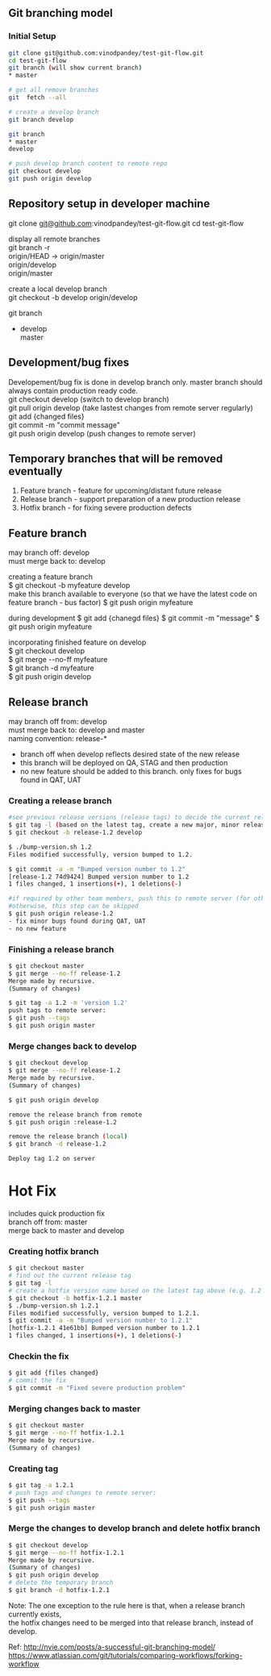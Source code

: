 Git branching model  
-------------------

### Initial Setup
```sh
git clone git@github.com:vinodpandey/test-git-flow.git   
cd test-git-flow    
git branch (will show current branch)  
* master  
```

```sh
# get all remove branches
git  fetch --all

# create a develop branch  
git branch develop  

git branch  
* master  
develop 

# push develop branch content to remote repo  
git checkout develop  
git push origin develop
```

Repository setup in developer machine
-------------------------------------
git clone git@github.com:vinodpandey/test-git-flow.git 
cd test-git-flow   

display all remote branches  
git branch -r  
  origin/HEAD -> origin/master  
  origin/develop  
  origin/master  

create a local develop branch  
git checkout -b develop origin/develop  

git branch  
* develop  
  master  

Development/bug fixes
---------------------
Developement/bug fix is done in develop branch only. master branch should always contain production ready code.  
git checkout develop  (switch to develop branch)  
git pull origin develop (take lastest changes from remote server regularly)  
git add {changed files}  
git commit -m "commit message"  
git push origin develop  (push changes to remote server)  

Temporary branches that will be removed eventually 
---------------------------------------------------
1. Feature branch - feature for upcoming/distant future release  
2. Release branch - support preparation of a new production release    
3. Hotfix branch - for fixing severe production defects  

Feature branch  
---------------  
may branch off: develop  
must merge back to: develop  

creating a feature branch  
$ git checkout -b myfeature develop  
make this branch available to everyone (so that we have the latest code on feature branch - bus factor)
$ git push origin myfeature

during development
$ git add {chanegd files}
$ git commit -m "message"
$ git push origin myfeature

incorporating finished feature on develop  
$ git checkout develop  
$ git merge --no-ff myfeature  
$ git branch -d myfeature  
$ git push origin develop  


Release branch  
--------------
may branch off from: develop  
must merge back to: develop and master  
naming convention: release-*  

- branch off when develop reflects desired state of the new release  
- this branch will be deployed on QA, STAG and then production  
- no new feature should be added to this branch. only fixes for bugs found in QAT, UAT  

### Creating a release branch  
```sh
#see previous release versions (release tags) to decide the current release version  
$ git tag -l (based on the latest tag, create a new major, minor release branch below)    
$ git checkout -b release-1.2 develop  

$ ./bump-version.sh 1.2
Files modified successfully, version bumped to 1.2.

$ git commit -a -m "Bumped version number to 1.2"
[release-1.2 74d9424] Bumped version number to 1.2
1 files changed, 1 insertions(+), 1 deletions(-)

#if required by other team members, push this to remote server (for others to work on it, will be deleted later)  
#otherwise, this step can be skipped
$ git push origin release-1.2  
- fix minor bugs found during QAT, UAT   
- no new feature  
```

### Finishing a release branch
```sh
$ git checkout master  
$ git merge --no-ff release-1.2  
Merge made by recursive.
(Summary of changes)

$ git tag -a 1.2 -m 'version 1.2'  
push tags to remote server:
$ git push --tags  
$ git push origin master  
```

### Merge changes back to develop  
```sh
$ git checkout develop  
$ git merge --no-ff release-1.2   
Merge made by recursive.
(Summary of changes)

$ git push origin develop  

remove the release branch from remote
$ git push origin :release-1.2  

remove the release branch (local)   
$ git branch -d release-1.2  

Deploy tag 1.2 on server  
```

# Hot Fix  
includes quick production fix  
branch off from: master  
merge back to master and develop    

### Creating hotfix branch  
```sh
$ git checkout master  
# find out the current release tag   
$ git tag -l  
# create a hotfix version name based on the latest tag above (e.g. 1.2 for below naming convention)  
$ git checkout -b hotfix-1.2.1 master  
$ ./bump-version.sh 1.2.1    
Files modified successfully, version bumped to 1.2.1.
$ git commit -a -m "Bumped version number to 1.2.1"  
[hotfix-1.2.1 41e61bb] Bumped version number to 1.2.1  
1 files changed, 1 insertions(+), 1 deletions(-)  
```

### Checkin the fix  
```sh
$ git add {files changed}  
# commit the fix  
$ git commit -m "Fixed severe production problem"  
```

### Merging changes back to master
```sh
$ git checkout master  
$ git merge --no-ff hotfix-1.2.1  
Merge made by recursive.
(Summary of changes)
```

### Creating tag
```sh
$ git tag -a 1.2.1  
# push tags and changes to remote server:
$ git push --tags  
$ git push origin master  
```

### Merge the changes to develop branch and delete hotfix branch    
```sh
$ git checkout develop  
$ git merge --no-ff hotfix-1.2.1  
Merge made by recursive.
(Summary of changes)
$ git push origin develop  
# delete the temporary branch    
$ git branch -d hotfix-1.2.1   
```

Note: The one exception to the rule here is that, when a release branch currently exists,   
the hotfix changes need to be merged into that release branch, instead of develop.


Ref: 
http://nvie.com/posts/a-successful-git-branching-model/  
https://www.atlassian.com/git/tutorials/comparing-workflows/forking-workflow
